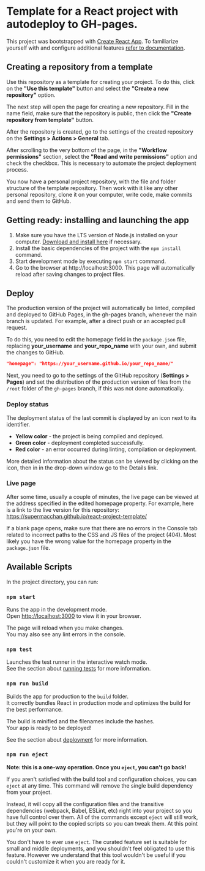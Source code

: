# Template for a React project with autodeploy to GH-pages.

This project was bootstrapped with [Create React App](https://github.com/facebook/create-react-app). To familiarize yourself with and configure additional features [refer to documentation](https://create-react-app.dev/docs/getting-started/).

## Creating a repository from a template

Use this repository as a template for creating your project. To do this, click on the **"Use this template"** button and select the **"Create a new repository"** option.

The next step will open the page for creating a new repository. Fill in the name field, make sure that the repository is public, then click the **"Create repository from template"** button.

After the repository is created, go to the settings of the created repository on the **Settings > Actions > General** tab.

After scrolling to the very bottom of the page, in the **"Workflow permissions"** section, select the **"Read and write permissions"** option and check the checkbox. This is necessary to automate the project deployment process.

You now have a personal project repository, with the file and folder structure of the template repository. Then work with it like any other personal repository, clone it on your computer, write code, make commits and send them to GitHub.

## Getting ready: installing and launching the app

1. Make sure you have the LTS version of Node.js installed on your computer. [Download and install here](https://nodejs.org/en) if necessary.
2. Install the basic dependencies of the project with the `npm install` command.
3. Start development mode by executing `npm start` command.
4. Go to the browser at http://localhost:3000. This page will automatically reload after saving changes to project files.

## Deploy

The production version of the project will automatically be linted, compiled and deployed to GitHub Pages, in the gh-pages branch, whenever the main branch is updated. For example, after a direct push or an accepted pull request.

To do this, you need to edit the homepage field in the `package.json` file, replacing **your_username** and **your_repo_name** with your own, and submit the changes to GitHub.

```json
"homepage": "https://your_username.github.io/your_repo_name/"
```
Next, you need to go to the settings of the GitHub repository (**Settings > Pages**) and set the distribution of the production version of files from the `/root` folder of the `gh-pages` branch, if this was not done automatically.

### Deploy status

The deployment status of the last commit is displayed by an icon next to its identifier.

- **Yellow color** - the project is being compiled and deployed.
- **Green color** - deployment completed successfully.
- **Red color** - an error occurred during linting, compilation or deployment.

More detailed information about the status can be viewed by clicking on the icon, then in in the drop-down window go to the Details link.

### Live page

After some time, usually a couple of minutes, the live page can be viewed at the address specified in the edited homepage property. For example, here is a link to the live version for this repository:
https://supermacchan.github.io/react-project-template/

If a blank page opens, make sure that there are no errors in the Console tab related to incorrect paths to the CSS and JS files of the project (404). Most likely you have the wrong value for the homepage property in the `package.json` file.

## Available Scripts

In the project directory, you can run:

### `npm start`

Runs the app in the development mode.\
Open [http://localhost:3000](http://localhost:3000) to view it in your browser.

The page will reload when you make changes.\
You may also see any lint errors in the console.

### `npm test`

Launches the test runner in the interactive watch mode.\
See the section about [running tests](https://facebook.github.io/create-react-app/docs/running-tests) for more information.

### `npm run build`

Builds the app for production to the `build` folder.\
It correctly bundles React in production mode and optimizes the build for the best performance.

The build is minified and the filenames include the hashes.\
Your app is ready to be deployed!

See the section about [deployment](https://facebook.github.io/create-react-app/docs/deployment) for more information.

### `npm run eject`

**Note: this is a one-way operation. Once you `eject`, you can't go back!**

If you aren't satisfied with the build tool and configuration choices, you can `eject` at any time. This command will remove the single build dependency from your project.

Instead, it will copy all the configuration files and the transitive dependencies (webpack, Babel, ESLint, etc) right into your project so you have full control over them. All of the commands except `eject` will still work, but they will point to the copied scripts so you can tweak them. At this point you're on your own.

You don't have to ever use `eject`. The curated feature set is suitable for small and middle deployments, and you shouldn't feel obligated to use this feature. However we understand that this tool wouldn't be useful if you couldn't customize it when you are ready for it.
